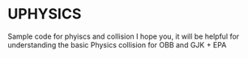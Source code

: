 # UPHYSICS
Sample code for phyiscs and collision
I hope you, it will be helpful for understanding the basic Physics collision for OBB and GJK + EPA
